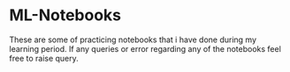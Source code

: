 # ML-Notebooks
These are some of practicing notebooks that i have done during my learning period.
If any queries or error regarding any of the notebooks feel free to raise query.
